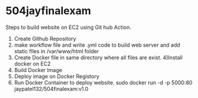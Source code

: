 # 504jayfinalexam
Steps to build website on EC2 using Git hub Action.
1) Create Github Repository
2) make workflow file and write .yml code to build web server and add static flles  in /var/www/html folder
3) Create Docker file in same directory where all files are exist.
4)Install docker on EC2
5) Build Docker Image
6) Deploy image on Docker Registory
7) Run Docker Container to deploy website.
    sudo docker run -d -p 5000:80 jaypatel132/504finalexam:v1.0
